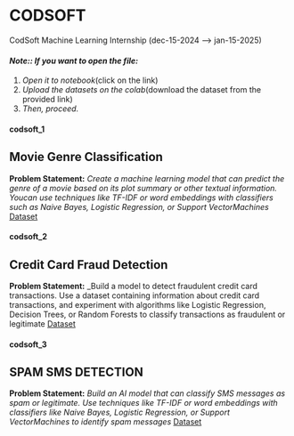 # CODSOFT
CodSoft Machine Learning Internship (dec-15-2024  -->  jan-15-2025)
#### _Note:: If you want to open the file:_
1. _Open it to notebook_(click on the link)
2. _Upload the datasets on the colab_(download the dataset from the provided link)
3. _Then, proceed._


#### codsoft_1
## Movie Genre Classification
**Problem Statement:**  _Create a machine learning model that can predict the genre of a movie based on its plot summary or other textual information. Youcan use techniques like TF-IDF or word embeddings with classifiers such as Naive Bayes, Logistic Regression, or Support VectorMachines_
[Dataset](https://drive.google.com/drive/folders/1neXU9EnhMex9dc0u670Am22n9XDII4ht?usp=drive_link)


#### codsoft_2
## Credit Card Fraud Detection
**Problem Statement:**  _Build a model to detect fraudulent credit card transactions. Use a dataset containing information about credit card transactions, and experiment with algorithms like Logistic Regression, Decision Trees, or Random Forests to classify transactions as fraudulent or legitimate
[Dataset](https://drive.google.com/drive/folders/1YSf915QB064DVBv10lPDDqhDvJIkRFj5?usp=drive_link)



#### codsoft_3
## SPAM SMS DETECTION
**Problem Statement:** _Build an AI model that can classify SMS messages as spam or legitimate. Use techniques like TF-IDF or word embeddings with classifiers like Naive Bayes, Logistic Regression, or Support VectorMachines to identify spam messages_
[Dataset](https://drive.google.com/drive/folders/1toOaQ1COFPPoZxZZ6aBuMIOXXSs7R9b7?usp=drive_link)

